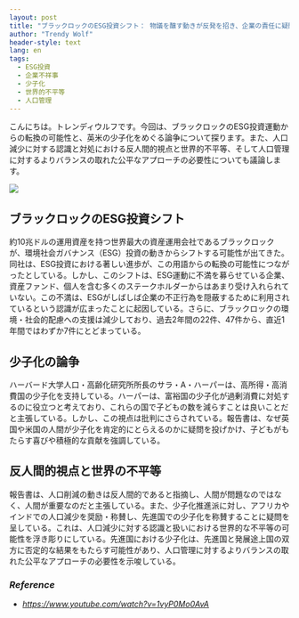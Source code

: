 ```yaml
---
layout: post
title: "ブラックロックのESG投資シフト： 物議を醸す動きが反発を招き、企業の責任に疑問を投げかける。"
author: "Trendy Wolf"
header-style: text
lang: en
tags:
  - ESG投資
  - 企業不祥事
  - 少子化
  - 世界的不平等
  - 人口管理
---
```


こんにちは。トレンディウルフです。今回は、ブラックロックのESG投資運動からの転換の可能性と、英米の少子化をめぐる論争について探ります。また、人口減少に対する認識と対処における反人間的視点と世界的不平等、そして人口管理に対するよりバランスの取れた公平なアプローチの必要性についても議論します。

<img
    src="https://i.ytimg.com/vi/1vyP0Mo0AvA/hqdefault.jpg"
/>






## ブラックロックのESG投資シフト

約10兆ドルの運用資産を持つ世界最大の資産運用会社であるブラックロックが、環境社会ガバナンス（ESG）投資の動きからシフトする可能性が出てきた。同社は、ESG投資における著しい進歩が、この用語からの転換の可能性につながったとしている。しかし、このシフトは、ESG運動に不満を募らせている企業、資産ファンド、個人を含む多くのステークホルダーからはあまり受け入れられていない。この不満は、ESGがしばしば企業の不正行為を隠蔽するために利用されているという認識が広まったことに起因している。さらに、ブラックロックの環境・社会的配慮への支援は減少しており、過去2年間の22件、47件から、直近1年間ではわずか7件にとどまっている。









## 少子化の論争

ハーバード大学人口・高齢化研究所所長のサラ・A・ハーパーは、高所得・高消費国の少子化を支持している。ハーパーは、富裕国の少子化が過剰消費に対処するのに役立つと考えており、これらの国で子どもの数を減らすことは良いことだと主張している。しかし、この視点は批判にさらされている。報告書は、なぜ英国や米国の人間が少子化を肯定的にとらえるのかに疑問を投げかけ、子どもがもたらす喜びや積極的な貢献を強調している。









## 反人間的視点と世界の不平等

報告書は、人口削減の動きは反人間的であると指摘し、人間が問題なのではなく、人間が重要なのだと主張している。また、少子化推進派に対し、アフリカやインドでの人口減少を奨励・称賛し、先進国での少子化を称賛することに疑問を呈している。これは、人口減少に対する認識と扱いにおける世界的な不平等の可能性を浮き彫りにしている。先進国における少子化は、先進国と発展途上国の双方に否定的な結果をもたらす可能性があり、人口管理に対するよりバランスの取れた公平なアプローチの必要性を示唆している。


### _Reference_
- _https://www.youtube.com/watch?v=1vyP0Mo0AvA_

